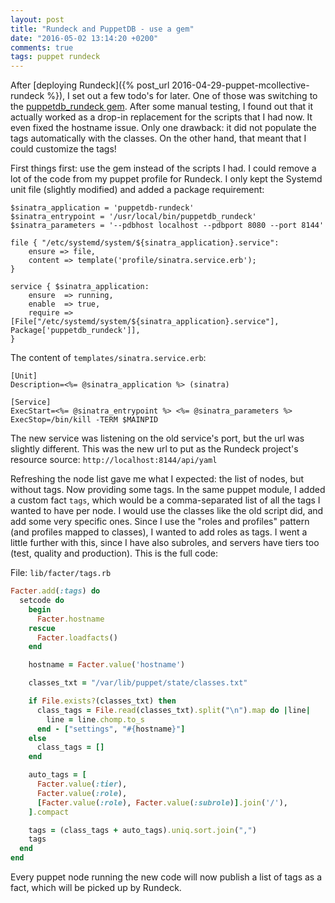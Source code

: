 ```yaml
---
layout: post
title: "Rundeck and PuppetDB - use a gem"
date: "2016-05-02 13:14:20 +0200"
comments: true
tags: puppet rundeck
---
```


After [deploying Rundeck]({% post_url 2016-04-29-puppet-mcollective-rundeck %}), I set out a few todo's for later. One of those was switching to the [puppetdb_rundeck gem](https://github.com/opentable/puppetdb_rundeck). After some manual testing, I found out that it actually worked as a drop-in replacement for the scripts that I had now. It even fixed the hostname issue. Only one drawback: it did not populate the tags automatically with the classes. On the other hand, that meant that I could customize the tags!

First things first: use the gem instead of the scripts I had. I could remove a lot of the code from my puppet profile for Rundeck. I only kept the Systemd unit file (slightly modified) and added a package requirement:

```puppet
$sinatra_application = 'puppetdb-rundeck'
$sinatra_entrypoint = '/usr/local/bin/puppetdb_rundeck'
$sinatra_parameters = '--pdbhost localhost --pdbport 8080 --port 8144'

file { "/etc/systemd/system/${sinatra_application}.service":
	ensure => file,
	content => template('profile/sinatra.service.erb');
}

service { $sinatra_application:
	ensure  => running,
	enable  => true,
	require => [File["/etc/systemd/system/${sinatra_application}.service"], Package['puppetdb_rundeck']],
}
```

The content of `templates/sinatra.service.erb`:

```puppet
[Unit]
Description=<%= @sinatra_application %> (sinatra)

[Service]
ExecStart=<%= @sinatra_entrypoint %> <%= @sinatra_parameters %>
ExecStop=/bin/kill -TERM $MAINPID
```

The new service was listening on the old service's port, but the url was slightly different. This was the new url to put as the Rundeck project's resource source: `http://localhost:8144/api/yaml`

Refreshing the node list gave me what I expected: the list of nodes, but without tags. Now providing some tags. In the same puppet module, I added a custom fact `tags`, which would be a comma-separated list of all the tags I wanted to have per node. I would use the classes like the old script did, and add some very specific ones. Since I use the "roles and profiles" pattern (and profiles mapped to classes), I wanted to add roles as tags. I went a little further with this, since I have also subroles, and servers have tiers too (test, quality and production). This is the full code:

File: `lib/facter/tags.rb`

```ruby
Facter.add(:tags) do
  setcode do
    begin
      Facter.hostname
    rescue
      Facter.loadfacts()
    end

    hostname = Facter.value('hostname')

    classes_txt = "/var/lib/puppet/state/classes.txt"

    if File.exists?(classes_txt) then
      class_tags = File.read(classes_txt).split("\n").map do |line|
        line = line.chomp.to_s
      end - ["settings", "#{hostname}"]
    else
      class_tags = []
    end

    auto_tags = [
      Facter.value(:tier),
      Facter.value(:role),
      [Facter.value(:role), Facter.value(:subrole)].join('/'),
    ].compact

    tags = (class_tags + auto_tags).uniq.sort.join(",")
    tags
  end
end
```

Every puppet node running the new code will now publish a list of tags as a fact, which will be picked up by Rundeck.
